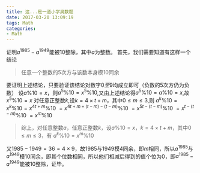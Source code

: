 ```yaml
---
title: 这...是一道小学奥数题
date: 2017-03-20 13:09:19
tags: Math
categories: 
- Math
---
```

证明$a^{1985}-a^{1949}$能被$10$整除，其中$a$为整数。<!--more-->
首先，我们需要知道有这样一个结论
> 任意一个整数的$5$次方与该数本身模$10$同余

要证明上述结论，只要验证该结论对数字$0至9$均成立即可（负数的$5$次方仍为负数）
设$a\%10=x$，则$a^5\%10=x^5\%10$,又由上述结论得$a^5\%10=a\%10=x$,故$x^5\%10=x$
对任意正整数$k$,设$k=4\times t+m$，其中$0\leq m\leq3$,则
$a^k\%10=x^k\%10=x^{4t+m}\%10$
$=x^{4t+m+(t-m)-(t-m)}\%10$
$=x^{5t-(t-m)}\%10$
$=x^{t-(t-m)}\%10$
$=x^m\%10$
> 综上，对任意整数$a$，任意正整数$k$，设$a\%10=x$，$k=4\times t+m$，其中$0\leq m\leq3$，有
$a^k\%10=x^m\%10$

又$1985-1949=36=4\times9$，故$1985$与$1949$模$4$同余，即$m$相同，所以$a^{1985}$与$a^{1949}$模$10$同余，即其个位数相同，所以他们相减后得到的值个位为$0$，即$a^{1985}-a^{1949}$能被$10$整除，证毕。



